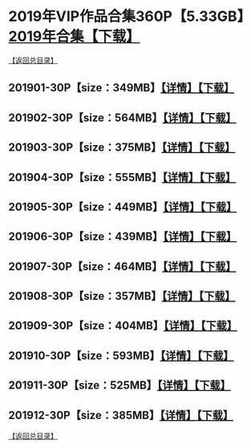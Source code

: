 # 2019年VIP作品合集360P【5.33GB】[2019年合集【下载】]()
[【返回总目录】](https://github.com/sxcool1024/WANIMAL#wanimal%E5%8E%9F%E7%89%88%E4%BD%9C%E5%93%81%E5%90%88%E9%9B%86)
## 201901-30P【size：349MB】[【详情】](https://github.com/sxcool1024/WANIMAL/tree/master/2019%E5%B9%B4VIP%E4%BD%9C%E5%93%81%E5%90%88%E9%9B%86/VIP01#2019%E5%B9%B41%E6%9C%88%E5%90%88%E9%9B%86)[【下载】]()
## 201902-30P【size：564MB】[【详情】](https://github.com/sxcool1024/WANIMAL/tree/master/2019%E5%B9%B4VIP%E4%BD%9C%E5%93%81%E5%90%88%E9%9B%86/VIP02#2019%E5%B9%B42%E6%9C%88%E5%90%88%E9%9B%86)[【下载】]()
## 201903-30P【size：375MB】[【详情】](https://github.com/sxcool1024/WANIMAL/tree/master/2019%E5%B9%B4VIP%E4%BD%9C%E5%93%81%E5%90%88%E9%9B%86/VIP03#2019%E5%B9%B43%E6%9C%88%E5%90%88%E9%9B%86)[【下载】]()
## 201904-30P【size：555MB】[【详情】](https://github.com/sxcool1024/WANIMAL/tree/master/2019%E5%B9%B4VIP%E4%BD%9C%E5%93%81%E5%90%88%E9%9B%86/VIP04#2019%E5%B9%B44%E6%9C%88%E5%90%88%E9%9B%86)[【下载】]()
## 201905-30P【size：449MB】[【详情】](https://github.com/sxcool1024/WANIMAL/tree/master/2019%E5%B9%B4VIP%E4%BD%9C%E5%93%81%E5%90%88%E9%9B%86/VIP05#2019%E5%B9%B45%E6%9C%88%E5%90%88%E9%9B%86)[【下载】]()
## 201906-30P【size：439MB】[【详情】](https://github.com/sxcool1024/WANIMAL/tree/master/2019%E5%B9%B4VIP%E4%BD%9C%E5%93%81%E5%90%88%E9%9B%86/VIP06#2019%E5%B9%B46%E6%9C%88%E5%90%88%E9%9B%86)[【下载】]()
## 201907-30P【size：464MB】[【详情】](https://github.com/sxcool1024/WANIMAL/tree/master/2019%E5%B9%B4VIP%E4%BD%9C%E5%93%81%E5%90%88%E9%9B%86/VIP07#2019%E5%B9%B47%E6%9C%88%E5%90%88%E9%9B%86)[【下载】]()
## 201908-30P【size：357MB】[【详情】](https://github.com/sxcool1024/WANIMAL/tree/master/2019%E5%B9%B4VIP%E4%BD%9C%E5%93%81%E5%90%88%E9%9B%86/VIP08#2019%E5%B9%B48%E6%9C%88%E5%90%88%E9%9B%86)[【下载】]()
## 201909-30P【size：404MB】[【详情】](https://github.com/sxcool1024/WANIMAL/tree/master/2019%E5%B9%B4VIP%E4%BD%9C%E5%93%81%E5%90%88%E9%9B%86/VIP09#2019%E5%B9%B49%E6%9C%88%E5%90%88%E9%9B%86)[【下载】]()
## 201910-30P【size：593MB】[【详情】](https://github.com/sxcool1024/WANIMAL/tree/master/2019%E5%B9%B4VIP%E4%BD%9C%E5%93%81%E5%90%88%E9%9B%86/VIP10#2019%E5%B9%B410%E6%9C%88%E5%90%88%E9%9B%86)[【下载】]()
## 201911-30P【size：525MB】[【详情】](https://github.com/sxcool1024/WANIMAL/tree/master/2019%E5%B9%B4VIP%E4%BD%9C%E5%93%81%E5%90%88%E9%9B%86/VIP11#2019%E5%B9%B411%E6%9C%88%E5%90%88%E9%9B%86)[【下载】]()
## 201912-30P【size：385MB】[【详情】](https://github.com/sxcool1024/WANIMAL/tree/master/2019%E5%B9%B4VIP%E4%BD%9C%E5%93%81%E5%90%88%E9%9B%86/VIP12#2019%E5%B9%B412%E6%9C%88%E5%90%88%E9%9B%86)[【下载】]()
[【返回总目录】](https://github.com/sxcool1024/WANIMAL#wanimal%E5%8E%9F%E7%89%88%E4%BD%9C%E5%93%81%E5%90%88%E9%9B%86)
